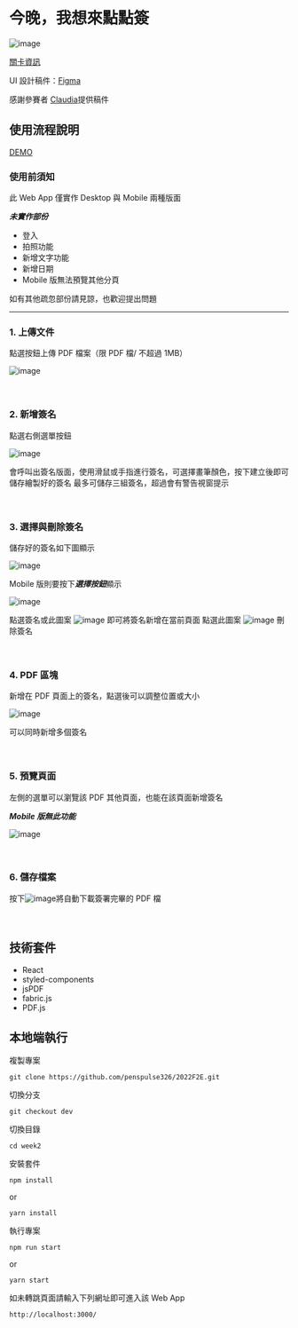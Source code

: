 # 今晚，我想來點點簽 

![image](https://user-images.githubusercontent.com/22139550/223066068-444fc6b3-09a6-49ee-b73b-5dd348b5df58.png)

[關卡資訊](https://2022.thef2e.com/news/week2)

UI 設計稿件：[Figma](https://www.figma.com/file/xINlkpj0AowEGQDVwahjqj/Week2---%E4%BB%8A%E6%99%9A%EF%BC%8C%E6%88%91%E6%83%B3%E4%BE%86%E9%BB%9E%E9%BB%9E%E7%B0%BD?node-id=0%3A1)

感謝參賽者 [Claudia](https://2022.thef2e.com/users/12061549261452684531/)提供稿件

## 使用流程說明

[DEMO](https://penspulse326.github.io/2022F2E/week2/#/)

### 使用前須知

此 Web App 僅實作 Desktop 與 Mobile 兩種版面

***未實作部份***
- 登入
- 拍照功能
- 新增文字功能
- 新增日期
- Mobile 版無法預覽其他分頁

如有其他疏忽部份請見諒，也歡迎提出問題

----

### 1. 上傳文件

  點選按鈕上傳 PDF 檔案（限 PDF 檔/ 不超過 1MB）

![image](https://user-images.githubusercontent.com/22139550/223064401-ce4fdc35-f509-4809-8761-ae81405db4be.png)
<br>
<br>
<br>
### 2. 新增簽名

  點選右側選單按鈕 

![image](https://user-images.githubusercontent.com/22139550/223065566-8177bc88-c956-407f-a640-ff021a4e5ccb.png)

  會呼叫出簽名版面，使用滑鼠或手指進行簽名，可選擇畫筆顏色，按下建立後即可儲存繪製好的簽名
  最多可儲存三組簽名，超過會有警告視窗提示
<br>
<br>
<br>
### 3. 選擇與刪除簽名

儲存好的簽名如下圖顯示

![image](https://user-images.githubusercontent.com/22139550/223066373-69caa330-3ff3-46e2-8154-2b48b7917bc6.png)

Mobile 版則要按下***選擇按鈕***顯示

![image](https://user-images.githubusercontent.com/22139550/223066714-a0241005-e66c-4dc7-b3bc-3f71db77630f.png)

點選簽名或此圖案 ![image](https://user-images.githubusercontent.com/22139550/223066815-081bb79e-9c95-4d2b-b5dc-3e1450d04513.png) 即可將簽名新增在當前頁面
點選此圖案 ![image](https://user-images.githubusercontent.com/22139550/223067029-28ecf86b-0a1b-4701-b288-a8e9978813c6.png) 刪除簽名
<br>
<br>
<br>
### 4. PDF 區塊

新增在 PDF 頁面上的簽名，點選後可以調整位置或大小

![image](https://user-images.githubusercontent.com/22139550/223068123-0f6cedc2-10a3-4e52-95cd-bc4ea9c87650.png)

可以同時新增多個簽名
<br>
<br>
<br>
### 5.  預覽頁面

左側的選單可以瀏覽該 PDF 其他頁面，也能在該頁面新增簽名

***Mobile 版無此功能***

![image](https://user-images.githubusercontent.com/22139550/223068291-24774aa3-b16d-465d-bfe0-fe0b29a04ab8.png)
<br>
<br>
<br>
### 6. 儲存檔案 

按下![image](https://user-images.githubusercontent.com/22139550/223069160-a25791bf-5d57-4d85-8a91-11b93b3cfa6b.png)將自動下載簽署完畢的 PDF 檔
<br>
<br>
<br>

## 技術套件

- React
- styled-components
- jsPDF
- fabric.js
- PDF.js

## 本地端執行

複製專案

```
git clone https://github.com/penspulse326/2022F2E.git
```

切換分支

```
git checkout dev
```

切換目錄

```
cd week2
```

安裝套件

```
npm install
```

or

```
yarn install
```

執行專案

```
npm run start
```

or

```
yarn start
```

如未轉跳頁面請輸入下列網址即可進入該 Web App

```
http://localhost:3000/
```


